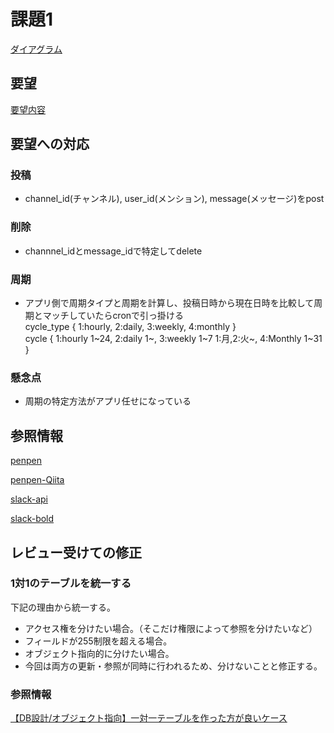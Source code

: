 # 課題1
[ダイアグラム](https://dbdiagram.io/d/6198897302cf5d186b5f8986)

## 要望

[要望内容](https://airtable.com/appPxhCPFYGqqN9YU/tblVlFr2q4lIqDKYc/viwX8r6DpCRp80swL/recY3cEohhHTkuv69?blocks=hide)

## 要望への対応

### 投稿
- channel_id(チャンネル), user_id(メンション), message(メッセージ)をpost

### 削除
- channnel_idとmessage_idで特定してdelete

### 周期
- アプリ側で周期タイプと周期を計算し、投稿日時から現在日時を比較して周期とマッチしていたらcronで引っ掛ける  
 cycle_type { 1:hourly, 2:daily, 3:weekly, 4:monthly }   
 cycle { 1:hourly 1~24, 2:daily 1~, 3:weekly 1~7 1:月,2:火~, 4:Monthly 1~31 }  

### 懸念点
- 周期の特定方法がアプリ任せになっている

## 参照情報

[penpen](https://penpen.netlify.app/)

[penpen-Qiita](https://qiita.com/dowanna6/items/b5d1d0245985a26abf8e)  

[slack-api](https://api.slack.com/tutorials)

[slack-bold](https://slack.dev/bolt-python/concepts#web-api)

## レビュー受けての修正

### 1対1のテーブルを統一する

下記の理由から統一する。  
- アクセス権を分けたい場合。（そこだけ権限によって参照を分けたいなど）
- フィールドが255制限を超える場合。
- オブジェクト指向的に分けたい場合。
- 今回は両方の更新・参照が同時に行われるため、分けないことと修正する。

### 参照情報
[【DB設計/オブジェクト指向】一対一テーブルを作った方が良いケース](https://qiita.com/shunsuke227ono/items/968537eb7b055323d618)